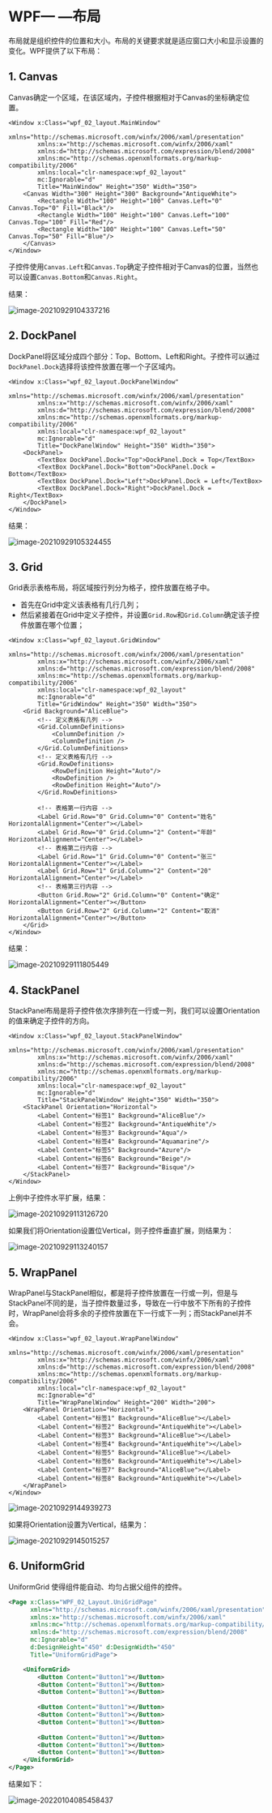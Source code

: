 # WPF— —布局

布局就是组织控件的位置和大小。布局的关键要求就是适应窗口大小和显示设置的变化。WPF提供了以下布局：



## 1. Canvas

Canvas确定一个区域，在该区域内，子控件根据相对于Canvas的坐标确定位置。

```xaml
<Window x:Class="wpf_02_layout.MainWindow"
        xmlns="http://schemas.microsoft.com/winfx/2006/xaml/presentation"
        xmlns:x="http://schemas.microsoft.com/winfx/2006/xaml"
        xmlns:d="http://schemas.microsoft.com/expression/blend/2008"
        xmlns:mc="http://schemas.openxmlformats.org/markup-compatibility/2006"
        xmlns:local="clr-namespace:wpf_02_layout"
        mc:Ignorable="d"
        Title="MainWindow" Height="350" Width="350">
    <Canvas Width="300" Height="300" Background="AntiqueWhite">
        <Rectangle Width="100" Height="100" Canvas.Left="0" Canvas.Top="0" Fill="Black"/>
        <Rectangle Width="100" Height="100" Canvas.Left="100" Canvas.Top="100" Fill="Red"/>
        <Rectangle Width="100" Height="100" Canvas.Left="50" Canvas.Top="50" Fill="Blue"/>
    </Canvas>
</Window>
```

子控件使用`Canvas.Left`和`Canvas.Top`确定子控件相对于Canvas的位置，当然也可以设置`Canvas.Bottom`和`Canvas.Right`。

结果：

![image-20210929104337216](https://cdn.jsdelivr.net/gh/Lee-0o0/image-store/PicGo/2022-04-02/82e4129d6da37346e5f94e81ec7be0ff--5f25--image-20210929104337216.png)



## 2. DockPanel

DockPanel将区域分成四个部分：Top、Bottom、Left和Right。子控件可以通过`DockPanel.Dock`选择将该控件放置在哪一个子区域内。

```xaml
<Window x:Class="wpf_02_layout.DockPanelWindow"
        xmlns="http://schemas.microsoft.com/winfx/2006/xaml/presentation"
        xmlns:x="http://schemas.microsoft.com/winfx/2006/xaml"
        xmlns:d="http://schemas.microsoft.com/expression/blend/2008"
        xmlns:mc="http://schemas.openxmlformats.org/markup-compatibility/2006"
        xmlns:local="clr-namespace:wpf_02_layout"
        mc:Ignorable="d"
        Title="DockPanelWindow" Height="350" Width="350">
    <DockPanel>
        <TextBox DockPanel.Dock="Top">DockPanel.Dock = Top</TextBox>
        <TextBox DockPanel.Dock="Bottom">DockPanel.Dock = Bottom</TextBox>
        <TextBox DockPanel.Dock="Left">DockPanel.Dock = Left</TextBox>
        <TextBox DockPanel.Dock="Right">DockPanel.Dock = Right</TextBox>
    </DockPanel>
</Window>
```

结果：

![image-20210929105324455](https://cdn.jsdelivr.net/gh/Lee-0o0/image-store/PicGo/2022-04-02/f2a360fdf3abfa605dab132ec20a92b3--b250--image-20210929105324455.png)



## 3. Grid

Grid表示表格布局，将区域按行列分为格子，控件放置在格子中。

-   首先在Grid中定义该表格有几行几列；
-   然后紧接着在Grid中定义子控件，并设置`Grid.Row`和`Grid.Column`确定该子控件放置在哪个位置；

```xaml
<Window x:Class="wpf_02_layout.GridWindow"
        xmlns="http://schemas.microsoft.com/winfx/2006/xaml/presentation"
        xmlns:x="http://schemas.microsoft.com/winfx/2006/xaml"
        xmlns:d="http://schemas.microsoft.com/expression/blend/2008"
        xmlns:mc="http://schemas.openxmlformats.org/markup-compatibility/2006"
        xmlns:local="clr-namespace:wpf_02_layout"
        mc:Ignorable="d"
        Title="GridWindow" Height="350" Width="350">
    <Grid Background="AliceBlue">
        <!-- 定义表格有几列 -->
        <Grid.ColumnDefinitions>
            <ColumnDefinition />
            <ColumnDefinition />
        </Grid.ColumnDefinitions>
        <!-- 定义表格有几行 -->
        <Grid.RowDefinitions>
            <RowDefinition Height="Auto"/>
            <RowDefinition />
            <RowDefinition Height="Auto"/>
        </Grid.RowDefinitions>

        <!-- 表格第一行内容 -->
        <Label Grid.Row="0" Grid.Column="0" Content="姓名" HorizontalAlignment="Center"></Label>
        <Label Grid.Row="0" Grid.Column="2" Content="年龄" HorizontalAlignment="Center"></Label>
        <!-- 表格第二行内容 -->
        <Label Grid.Row="1" Grid.Column="0" Content="张三" HorizontalAlignment="Center"></Label>
        <Label Grid.Row="1" Grid.Column="2" Content="20" HorizontalAlignment="Center"></Label>
        <!-- 表格第三行内容 -->
        <Button Grid.Row="2" Grid.Column="0" Content="确定" HorizontalAlignment="Center"></Button>
        <Button Grid.Row="2" Grid.Column="2" Content="取消" HorizontalAlignment="Center"></Button>
    </Grid>
</Window>

```

结果：

![image-20210929111805449](https://cdn.jsdelivr.net/gh/Lee-0o0/image-store/PicGo/2022-04-02/1c9601edc0d797d3902da733936d017e--7af3--image-20210929111805449.png)



## 4. StackPanel

StackPanel布局是将子控件依次序排列在一行或一列，我们可以设置Orientation的值来确定子控件的方向。

```xaml
<Window x:Class="wpf_02_layout.StackPanelWindow"
        xmlns="http://schemas.microsoft.com/winfx/2006/xaml/presentation"
        xmlns:x="http://schemas.microsoft.com/winfx/2006/xaml"
        xmlns:d="http://schemas.microsoft.com/expression/blend/2008"
        xmlns:mc="http://schemas.openxmlformats.org/markup-compatibility/2006"
        xmlns:local="clr-namespace:wpf_02_layout"
        mc:Ignorable="d"
        Title="StackPanelWindow" Height="350" Width="350">
    <StackPanel Orientation="Horizontal">
        <Label Content="标签1" Background="AliceBlue"/>
        <Label Content="标签2" Background="AntiqueWhite"/>
        <Label Content="标签3" Background="Aqua"/>
        <Label Content="标签4" Background="Aquamarine"/>
        <Label Content="标签5" Background="Azure"/>
        <Label Content="标签6" Background="Beige"/>
        <Label Content="标签7" Background="Bisque"/>
    </StackPanel>
</Window>
```

上例中子控件水平扩展，结果：

![image-20210929113126720](https://cdn.jsdelivr.net/gh/Lee-0o0/image-store/PicGo/2022-04-02/d2f5dd8b20805bfdc6fe04c2cde8e812--4426--image-20210929113126720.png)

如果我们将Orientation设置位Vertical，则子控件垂直扩展，则结果为：

![image-20210929113240157](https://cdn.jsdelivr.net/gh/Lee-0o0/image-store/PicGo/2022-04-02/31abbe2bcd9964b1edb3575caef59621--932b--image-20210929113240157.png)



## 5. WrapPanel

WrapPanel与StackPanel相似，都是将子控件放置在一行或一列，但是与StackPanel不同的是，当子控件数量过多，导致在一行中放不下所有的子控件时，WrapPanel会将多余的子控件放置在下一行或下一列；而StackPanel并不会。

```xaml
<Window x:Class="wpf_02_layout.WrapPanelWindow"
        xmlns="http://schemas.microsoft.com/winfx/2006/xaml/presentation"
        xmlns:x="http://schemas.microsoft.com/winfx/2006/xaml"
        xmlns:d="http://schemas.microsoft.com/expression/blend/2008"
        xmlns:mc="http://schemas.openxmlformats.org/markup-compatibility/2006"
        xmlns:local="clr-namespace:wpf_02_layout"
        mc:Ignorable="d"
        Title="WrapPanelWindow" Height="200" Width="200">
    <WrapPanel Orientation="Horizontal">
        <Label Content="标签1" Background="AliceBlue"></Label>
        <Label Content="标签2" Background="AntiqueWhite"></Label>
        <Label Content="标签3" Background="AliceBlue"></Label>
        <Label Content="标签4" Background="AntiqueWhite"></Label>
        <Label Content="标签5" Background="AliceBlue"></Label>
        <Label Content="标签6" Background="AntiqueWhite"></Label>
        <Label Content="标签7" Background="AliceBlue"></Label>
        <Label Content="标签8" Background="AntiqueWhite"></Label>
    </WrapPanel>
</Window>
```

![image-20210929144939273](https://cdn.jsdelivr.net/gh/Lee-0o0/image-store/PicGo/2022-04-02/0de5838889a23f5ce20ff985b5b5590e--5dca--image-20210929144939273.png)

如果将Orientation设置为Vertical，结果为：

![image-20210929145015257](https://cdn.jsdelivr.net/gh/Lee-0o0/image-store/PicGo/2022-04-02/9f0ca3a5a1907e16cf3bfdd5d04983e7--6d8a--image-20210929145015257.png)



## 6. UniformGrid

UniformGrid 使得组件能自动、均匀占据父组件的控件。

```xml
<Page x:Class="WPF_02_Layout.UniGridPage"
      xmlns="http://schemas.microsoft.com/winfx/2006/xaml/presentation"
      xmlns:x="http://schemas.microsoft.com/winfx/2006/xaml"
      xmlns:mc="http://schemas.openxmlformats.org/markup-compatibility/2006" 
      xmlns:d="http://schemas.microsoft.com/expression/blend/2008" 
      mc:Ignorable="d" 
      d:DesignHeight="450" d:DesignWidth="450"
      Title="UniformGridPage">

    <UniformGrid>
        <Button Content="Button1"></Button>
        <Button Content="Button1"></Button>
        <Button Content="Button1"></Button>
        
        <Button Content="Button1"></Button>
        <Button Content="Button1"></Button>
        <Button Content="Button1"></Button>
        
        <Button Content="Button1"></Button>
        <Button Content="Button1"></Button>
        <Button Content="Button1"></Button>
    </UniformGrid>
</Page>
```

结果如下：

![image-20220104085458437](https://cdn.jsdelivr.net/gh/Lee-0o0/image-store/PicGo/2022-04-02/74b60a16fb3336ce84e6eb8fa1ed50d4--2ab1--image-20220104085458437.png)